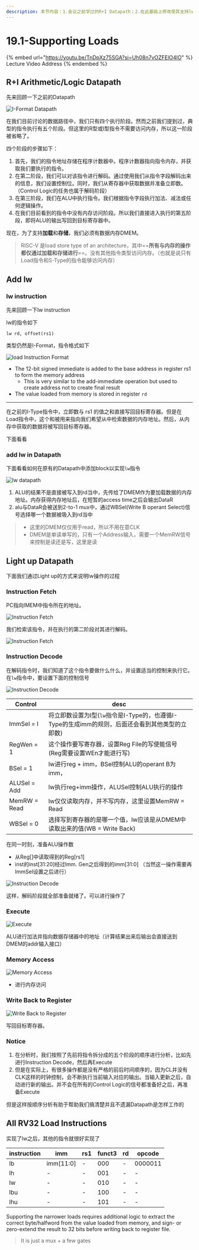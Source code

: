 ```yaml
---
description: 本节内容：1.会议之前学过的R+I Datapath；2.在此基础上修改使其支持lw指令；3.逐步分析lw的执行过程；
---
```


# 19.1-Supporting Loads

{% embed url="https://youtu.be/TnDpXz75SGA?si=Uh08n7vOZFElO4lO" %}
Lecture Video Address
{% endembed %}

## R+I Arithmetic/Logic Datapath

先来回顾一下之前的Datapath

![I-Format Datapath](.image/image-20240615141944997.png)

在我们目前讨论的数据路径中，我们只有四个执行阶段。然而之前我们提到过，典型的指令执行有五个阶段。但这里的R型或I型指令不需要访问内存，所以这一阶段被省略了。

四个阶段的步骤如下：

1. 首先，我们的指令地址存储在程序计数器中。程序计数器指向指令内存，并获取我们要执行的指令。
2. 在第二阶段，我们可以对该指令进行解码。通过使用我们从指令字段解码出来的信息，我们设置控制位。同时，我们从寄存器中获取数据并准备立即数。（Control Logic的任务也属于解码阶段）
3. 在第三阶段，我们在ALU中执行指令。我们根据指令字段执行加法、减法或任何逻辑操作。
4. 在我们目前看到的指令中没有内存访问阶段。所以我们直接进入执行的第五阶段，即将ALU的输出写回到目标寄存器中。

现在，为了支持**加载**和**存储**，我们必须有数据内存DMEM。

>RISC-V 是load store type of an architecture，其中==**所有与内存的操作都仅通过加载和存储进行**==。没有其他指令类型访问内存。（也就是说只有Load指令和S-Type的指令能够访问内存）

## Add lw

### lw instruction

先来回顾一下lw instruction

lw的指令如下

```assembly
lw rd, offset(rs1)
```

类型仍然是I-Format，指令格式如下

![load Instruction Format](../lec11-risc-v-instruction-formats-i/.image/image-20240607095510665.png)

- The 12-bit signed immediate is added to the base address in register rs1 to form the memory address
    - This is very similar to the add-immediate operation but used to create address not to create final result 
- The value loaded from memory is stored in register `rd`

---

在之前的I-Type指令中，立即数与 rs1 的值之和直接写回目标寄存器。但是在Load指令中，这个和被用来指向我们希望从中检索数据的内存地址。然后，从内存中获取的数据将被写回目标寄存器。

下面看看

### add lw in Datapath

下面看看如何在原有的Datapath中添加block以实现`lw`指令

![lw datapath](.image/image-20240615142325531.png)

1. ALU的结果不是直接被写入到rd当中，先传给了DMEM作为要加载数据的内存地址。内存获得内存地址后，在短暂的access time之后会输出DataR
2. alu与DataR会被送到2-to-1 mux中，通过WBSel(Write B operant Select)信号选择哪一个数据被吸入到rd当中

> - 这里的DMEM仅仅用于read，所以不用在意CLK
> - DMEM是单读单写的，只有一个Address输入，需要一个MemRW信号来控制是读还是写，这里是读

## Light up Datapath

下面我们通过Light up的方式来说明lw操作的过程

### Instruction Fetch

PC指向IMEM中指令所在的地址。

![Instruction Fetch](.image/image-20240615162440078.png)

我们检索该指令，并在执行的第二阶段对其进行解码。

![Instruction Fetch](.image/image-20240615162624540.png)

### Instruction Decode

在解码指令时，我们知道了这个指令要做什么什么，并设置适当的控制来执行它。在`lw`指令中，要设置下面的控制信号

![Instruction Decode](.image/image-20240615163003406.png)

| Control      | desc                                                         |
| ------------ | ------------------------------------------------------------ |
| ImmSel = I   | 将立即数设置为I型(`lw`指令是I-Type的，也遵循I-Type的生成imm的规则，后面还会看到其他类型的立即数) |
| RegWen = 1   | 这个操作要写寄存器，设置Reg File的写使能信号(Reg需要设置WEn才能进行写) |
| BSel = 1     | lw进行reg + imm，BSel控制ALU的operant B为imm，               |
| ALUSel = Add | lw执行reg+imm操作，ALUSel控制ALU执行的操作                   |
| MemRW = Read | lw仅仅读取内存，并不写内存，这里设置MemRW = Read             |
| WBSel = 0    | 选择写到寄存器的是哪一个值，lw应该是从DMEM中读取出来的值(WB = Write Back) |

在同一时刻，准备ALU操作数

- 从Reg[]中读取得到的Reg[rs1]
- inst的inst[31:20]经过Imm. Gen之后得到的imm[31:0] （当然这一操作需要再ImmSel设置之后进行）

![Instruction Decode](.image/image-20240615163539488.png)

这样，解码阶段就全部准备就绪了。可以进行操作了

### Execute

![Execute](.image/image-20240615163618017.png)

ALU进行加法并指向数据存储器中的地址（计算结果出来后输出会直接送到DMEM的addr输入接口）

### Memory Access

![Memory Access](.image/image-20240615163646456.png)

- 进行内存访问

### Write Back to Register

![Write Back to Register](.image/image-20240615163742157.png)

写回目标寄存器。

### Notice

1. 在分析时，我们按照了先前将指令拆分成的五个阶段的顺序进行分析，比如先进行Instruction Decode，然后再Execute
2. 但是在实际上，有很多操作都是没有严格的前后时间顺序的，因为CL并没有CLK这样的时钟控制，会不断执行当前输入对应的输出。当输入更新之后，自动进行新的输出。并不会在所有的Control Logic的信号都准备好之后，再准备Execute

但是这样按顺序分析有助于帮助我们搞清楚并且不遗漏Datapath是怎样工作的

## All RV32 Load Instructions

实现了lw之后，其他的指令就很好实现了

| instruction | imm       | rs1  | funct3 | rd   | opcode  |
| ----------- | --------- | ---- | ------ | ---- | ------- |
| lb          | imm[11:0] | -    | 000    | -    | 0000011 |
| lh          | -         | -    | 001    | -    | -       |
| lw          | -         | -    | 010    | -    | -       |
| lbu         | -         | -    | 100    | -    | -       |
| lhu         | -         | -    | 101    | -    | -       |

Supporting the narrower loads requires additional logic to extract the correct byte/halfword from the value loaded from memory, and sign- or zero-extend the result to 32 bits before writing back to register file.

> It is just a mux + a few gates
